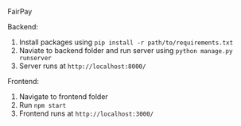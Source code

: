 FairPay

Backend:

1. Install packages using `pip install -r path/to/requirements.txt`
2. Naviate to backend folder and run server using `python manage.py runserver`
3. Server runs at `http://localhost:8000/`

Frontend:

1. Navigate to frontend folder
2. Run `npm start`
3. Frontend runs at `http://localhost:3000/`
